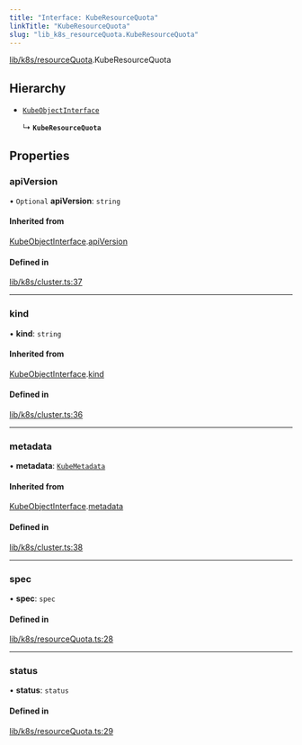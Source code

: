 ```yaml
---
title: "Interface: KubeResourceQuota"
linkTitle: "KubeResourceQuota"
slug: "lib_k8s_resourceQuota.KubeResourceQuota"
---
```


[lib/k8s/resourceQuota](../modules/lib_k8s_resourceQuota.md).KubeResourceQuota

## Hierarchy

- [`KubeObjectInterface`](lib_k8s_cluster.KubeObjectInterface.md)

  ↳ **`KubeResourceQuota`**

## Properties

### apiVersion

• `Optional` **apiVersion**: `string`

#### Inherited from

[KubeObjectInterface](lib_k8s_cluster.KubeObjectInterface.md).[apiVersion](lib_k8s_cluster.KubeObjectInterface.md#apiversion)

#### Defined in

[lib/k8s/cluster.ts:37](https://github.com/headlamp-k8s/headlamp/blob/a8b3c4c6/frontend/src/lib/k8s/cluster.ts#L37)

___

### kind

• **kind**: `string`

#### Inherited from

[KubeObjectInterface](lib_k8s_cluster.KubeObjectInterface.md).[kind](lib_k8s_cluster.KubeObjectInterface.md#kind)

#### Defined in

[lib/k8s/cluster.ts:36](https://github.com/headlamp-k8s/headlamp/blob/a8b3c4c6/frontend/src/lib/k8s/cluster.ts#L36)

___

### metadata

• **metadata**: [`KubeMetadata`](lib_k8s_cluster.KubeMetadata.md)

#### Inherited from

[KubeObjectInterface](lib_k8s_cluster.KubeObjectInterface.md).[metadata](lib_k8s_cluster.KubeObjectInterface.md#metadata)

#### Defined in

[lib/k8s/cluster.ts:38](https://github.com/headlamp-k8s/headlamp/blob/a8b3c4c6/frontend/src/lib/k8s/cluster.ts#L38)

___

### spec

• **spec**: `spec`

#### Defined in

[lib/k8s/resourceQuota.ts:28](https://github.com/headlamp-k8s/headlamp/blob/a8b3c4c6/frontend/src/lib/k8s/resourceQuota.ts#L28)

___

### status

• **status**: `status`

#### Defined in

[lib/k8s/resourceQuota.ts:29](https://github.com/headlamp-k8s/headlamp/blob/a8b3c4c6/frontend/src/lib/k8s/resourceQuota.ts#L29)
